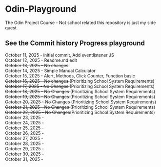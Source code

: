 # Odin-Playground
The Odin Project Course - Not school related this repository is just my side quest.


## See the Commit history Progress playground
October 11, 2025 - initial commit, Add eventlistener JS <br>
October 12, 2025 - Readme.md edit<br>
<del>October 13, 2025 - No changes</del><br>
October 14, 2025 - Simple Manual Calculator <br>
October 15, 2025 - Alert, Methods, Click Counter, Function basic<br>
<del>October 16, 2025 - No changes </del>(Prioritizing School System Requirements)<br>
<del>October 17, 2025 - No Changes </del>(Prioritizing School System Requirements)<br>
<del>October 18, 2025 - No Changes </del>(Prioritizing School System Requirements)<br>
<del>October 19, 2025 - No Changes </del>(Prioritizing School System Requirements)<br>
<del>October 20, 2025 - No Changes </del>(Prioritizing School System Requirements)<br>
<del>October 21, 2025 - No Changes </del>(Prioritizing School System Requirements)<br>
<del>October 22, 2025 - No Changes</del>(Prioritizing School System Requirements)<br>
October 23, 2025 - <br>
October 24, 2025 - <br>
October 25, 2025 - <br>
October 26, 2025 - <br>
October 27, 2025 - <br>
October 28, 2025 - <br>
October 29, 2025 - <br>
October 30, 2025 - <br>
October 31, 2025 - <br>

